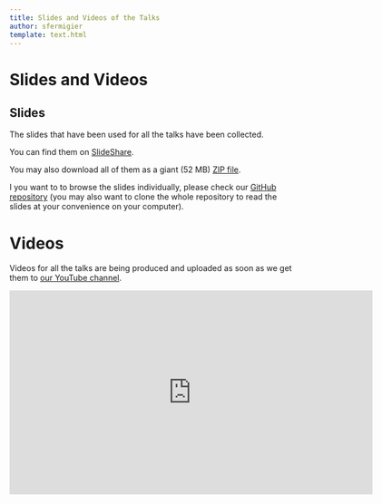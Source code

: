 ```yaml
---
title: Slides and Videos of the Talks
author: sfermigier
template: text.html
---
```


# Slides and Videos

## Slides

The slides that have been used for all the talks have been collected.

You can find them on [SlideShare](http://www.slideshare.net/PoleSystematicParisRegion/presentations).

You may also download all of them as a giant (52 MB) [ZIP file](/static/pdf/all-slides.zip).

I you want to to browse the slides individually, please check our [GitHub repository](https://github.com/joinux/pydata-paris-2015/tree/master/slides) (you may also want to clone the whole repository to read the slides at your convenience on your computer).

# Videos

Videos for all the talks are being produced and uploaded as soon as we get them to [our YouTube channel](https://www.youtube.com/playlist?list=PLzjFI0G5nSsqCLCRa-Iyh5G_yIFn-Bw9G).

<iframe width="640" height="360" src="https://www.youtube.com/embed/videoseries?list=PLzjFI0G5nSsqCLCRa-Iyh5G_yIFn-Bw9G" frameborder="0" allowfullscreen></iframe>